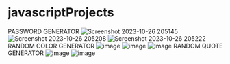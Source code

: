 # javascriptProjects
PASSWORD GENERATOR
![Screenshot 2023-10-26 205145](https://github.com/anshu986/javascriptProjects/assets/119831712/f4313e3f-4ee8-411b-817c-bada73d01ca7)
![Screenshot 2023-10-26 205208](https://github.com/anshu986/javascriptProjects/assets/119831712/38fad911-5c9d-4f0b-8680-c830ea6eaaa5)
![Screenshot 2023-10-26 205222](https://github.com/anshu986/javascriptProjects/assets/119831712/2647cade-65b2-4258-a252-21126dd1016f)
RANDOM COLOR GENERATOR
![image](https://github.com/anshu986/javascriptProjects/assets/119831712/de433a8f-50c6-458c-aa30-6ae1bcc47221)
![image](https://github.com/anshu986/javascriptProjects/assets/119831712/b04665ba-62e4-40b3-a477-5067cbd489ed)
![image](https://github.com/anshu986/javascriptProjects/assets/119831712/2b1007e5-287e-488f-8d67-2a54d28aa483)
RANDOM QUOTE GENERATOR
![image](https://github.com/anshu986/javascriptProjects/assets/119831712/d7da14de-233c-4d45-a347-052d3fb893c6)
![image](https://github.com/anshu986/javascriptProjects/assets/119831712/ba608698-4179-4c48-bdbb-c20dc8fb0003)



